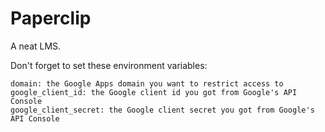 Paperclip
===========

A neat LMS.

Don't forget to set these environment variables:
```shell
domain: the Google Apps domain you want to restrict access to
google_client_id: the Google client id you got from Google's API Console
google_client_secret: the Google client secret you got from Google's API Console
```
